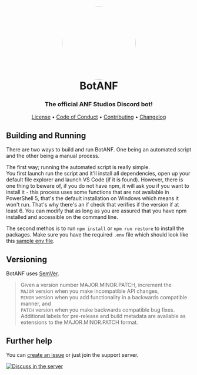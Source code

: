 <h1 align="center" style="position: relative;">
    <img width="200" style="border-radius: 50%;" src="./src/images/favicon.ico" /><br>
    BotANF
</h1>

<h3 align="center">The official ANF Studios Discord bot!</h3>

<p align="center">
    <a href="https://github.com/ANF-Studios/BotANF/blob/master/LICENSE">License</a> •
    <a href="https://github.com/ANF-Studios/BotANF/blob/master/CODE_OF_CONDUCT.md">Code of Conduct</a> •
    <a href="https://github.com/ANF-Studios/BotANF/blob/master/CONTRIBUTING.MD">Contributing</a> •
    <a href="https://github.com/ANF-Studios/BotANF/blob/master/CHANGELOG.MD">Changelog</a>
</p>

<h2>Building and Running</h2>
<p>There are two ways to build and run BotANF. One being an automated script and the other being a manual process.</p>

<p>The first way; running the automated script is really simple.<br />You first launch run the script and it'll install all dependencies, open up your default file explorer and launch VS Code (if it is found). However, there is one thing to beware of, if you do not have npm, it will ask you if you want to install it - this process uses some functions that are not available in PowerShell 5, that's the default installation on Windows which means it won't run. That's why there's an if check that verifies if the version if at least 6. You can modify that as long as you are assured that you have npm installed and accessible on the command line.</p>

<p>The second methos is to run <code>npm install</code> or <code>npm run restore</code> to install the packages. Make sure you have the required <code>.env</code> file which should look like this <a href=".sample.env">sample env file</a>.</p>

<h2>Versioning</h2>
<p>BotANF uses <a href="https://semver.org/">SemVer</a>.
    <blockquote>
        Given a version number MAJOR.MINOR.PATCH, increment the<br/>
        <code>MAJOR</code> version when you make incompatible API changes,<br/>
        <code>MINOR</code> version when you add functionality in a backwards compatible manner, and<br/>
        <code>PATCH</code> version when you make backwards compatible bug fixes.<br/>
        Additional labels for pre-release and build metadata are available as extensions to the MAJOR.MINOR.PATCH
        format.
    </blockquote>
</p>

<h2>Further help</h2>
<p>You can <a href="https://github.com/ANF-Studios/BotANF/issues/new">create an issue</a> or just join the support
    server.</p>

<a href="https://discord.gg/fKWpK7A"><img
        src="https://discord.com/api/guilds/732064655396044840/embed.png?style=banner3"
        alt="Discuss in the server"></img></a>
